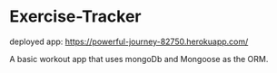 # Exercise-Tracker

deployed app: https://powerful-journey-82750.herokuapp.com/

A basic workout app that uses mongoDb and Mongoose as the ORM.
